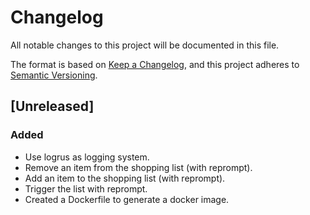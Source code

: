 # Changelog
All notable changes to this project will be documented in this file.

The format is based on [Keep a Changelog](https://keepachangelog.com/en/1.0.0/),
and this project adheres to [Semantic Versioning](https://semver.org/spec/v2.0.0.html).

##  [Unreleased]
###  Added
- Use logrus as logging system.
- Remove an item from the shopping list (with reprompt).
- Add an item to the shopping list (with reprompt).
- Trigger the list with reprompt.
- Created a Dockerfile to generate a docker image.
